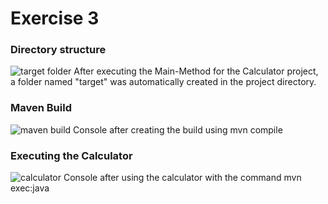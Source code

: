 # Exercise 3

### Directory structure

![target folder](./resources/images/ex3_1.jpg)
After executing the Main-Method for the Calculator project, a folder named "target" was automatically created in the project directory.

### Maven Build

![maven build](./resources/images/ex3_2.jpg)
Console after creating the build using mvn compile

### Executing the Calculator

![calculator](./resources/images/ex3_3.jpg)
Console after using the calculator with the command mvn exec:java